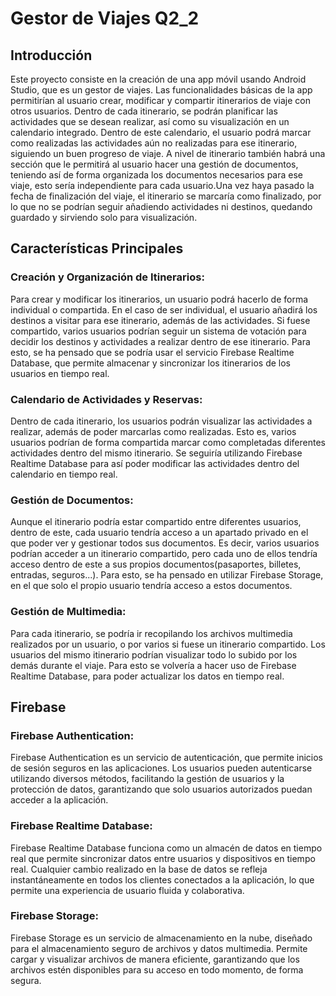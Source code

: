 # Gestor de Viajes Q2_2

## Introducción
Este proyecto consiste en la creación de una app móvil usando Android Studio, que es un gestor de viajes. Las funcionalidades básicas de la app permitirían al usuario crear, modificar y compartir itinerarios de viaje con otros usuarios. Dentro de cada itinerario, se podrán planificar las actividades que se desean realizar, así como su visualización en un calendario integrado. Dentro de este calendario, el usuario podrá marcar como realizadas las actividades aún no realizadas para ese itinerario, siguiendo un buen progreso de viaje. A nivel de itinerario también habrá una sección que le permitirá al usuario hacer una gestión de documentos, teniendo así de forma organizada los documentos necesarios para ese viaje, esto sería independiente para cada usuario.Una vez haya pasado la fecha de finalización del viaje, el itinerario se marcaría como finalizado, por lo que no se podrían seguir añadiendo actividades ni destinos, quedando guardado y sirviendo solo para visualización.

## Características Principales
### Creación y Organización de Itinerarios:
Para crear y modificar los itinerarios, un usuario podrá hacerlo de forma individual o compartida. En el caso de ser individual, el usuario añadirá los destinos a visitar para ese itinerario, además de las actividades. Si fuese compartido, varios usuarios podrían seguir un sistema de votación para decidir los destinos y actividades a realizar dentro de ese itinerario. Para esto, se ha pensado que se podría usar el servicio Firebase Realtime Database, que permite almacenar y sincronizar los itinerarios de los usuarios en tiempo real.

### Calendario de Actividades y Reservas:
Dentro de cada itinerario, los usuarios podrán visualizar las actividades a realizar, además de poder marcarlas como realizadas. Esto es, varios usuarios podrían de forma compartida marcar como completadas diferentes actividades dentro del mismo itinerario. Se seguiría utilizando Firebase Realtime Database para así poder modificar las actividades dentro del calendario en tiempo real.

### Gestión de Documentos:
Aunque el itinerario podría estar compartido entre diferentes usuarios, dentro de este, cada usuario tendría acceso a un apartado privado en el que poder ver y gestionar todos sus documentos. Es decir, varios usuarios podrían acceder a un itinerario compartido, pero cada uno de ellos tendría acceso dentro de este a sus propios documentos(pasaportes, billetes, entradas, seguros...). Para esto, se ha pensado en utilizar Firebase Storage, en el que solo el propio usuario tendría acceso a estos documentos.

### Gestión de Multimedia:

Para cada itinerario, se podría ir recopilando los archivos multimedia realizados por un usuario, o por varios si fuese un itinerario compartido. Los usuarios del mismo itinerario podrían visualizar todo lo subido por los demás durante el viaje. Para esto se volvería a hacer uso de Firebase Realtime Database, para poder actualizar los datos en tiempo real.

## Firebase
### Firebase Authentication:

Firebase Authentication es un servicio de autenticación, que permite inicios de sesión seguros en las aplicaciones. Los usuarios pueden autenticarse utilizando diversos métodos, facilitando la gestión de usuarios y la protección de datos, garantizando que solo usuarios autorizados puedan acceder a la aplicación.

### Firebase Realtime Database:
Firebase Realtime Database funciona como un almacén de datos en tiempo real que permite sincronizar datos entre usuarios y dispositivos en tiempo real. Cualquier cambio realizado en la base de datos se refleja instantáneamente en todos los clientes conectados a la aplicación, lo que permite una experiencia de usuario fluida y colaborativa.

### Firebase Storage:

Firebase Storage es un servicio de almacenamiento en la nube, diseñado para el almacenamiento seguro de archivos y datos multimedia. Permite cargar y visualizar archivos de manera eficiente, garantizando que los archivos estén disponibles para su acceso en todo momento, de forma segura.
